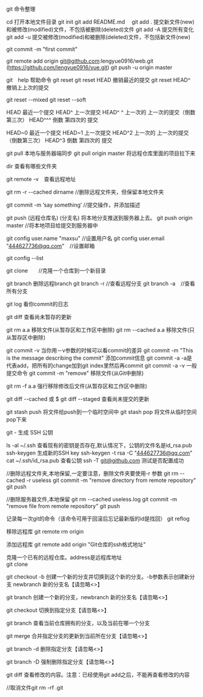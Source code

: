 git 命令整理

cd 打开本地文件目录
git init
git add README.md　 
git add . 提交新文件(new)和被修改(modified)文件，不包括被删除(deleted)文件
git add -A  提交所有变化
git add -u  提交被修改(modified)和被删除(deleted)文件，不包括新文件(new)

git commit -m "first commit"

git remote add origin git@github.com:lengyue0916/web.git (https://github.com/lengyue0916/vue.git)
git push -u origin master

git　help 帮助命令
git reset
git reset HEAD 撤销最近的提交
git reset HEAD^　撤销上上次的提交

git reset --mixed
git reset --soft

HEAD 最近一个提交
HEAD^ 上一次提交
HEAD^ ^ 上一次的 上一次的提交（倒数第三次）
HEAD^^^ 倒数 第四次的 提交

HEAD~0 最近一个提交
HEAD~1 上一次提交
HEAD^2 上一次的 上一次的提交（倒数第三次）
HEAD^3 倒数 第四次的 提交

git pull 本地与服务器端同步
git pull origin master 将远程仓库里面的项目拉下来

dir  查看有哪些文件夹


git remote -v　查看远程地址

git rm -r --cached dirname //删除远程文件夹，但保留本地文件夹 

git commit -m ‘say something’ //提交操作，并添加描述 

git push  (远程仓库名) (分支名) 将本地分支推送到服务器上去。
git push origin master //将本地项目给提交到服务器中


git config  user.name "maxsu" //设置用户名
git config user.email "444627736@qq.com"　//设置邮箱

git config --list  

git clone　　//克隆一个仓库到一个新目录

git branch 删除远程branch
git branch -r //查看远程分支
git branch -a　//查看所有分支


git log 看你commit的日志

git diff 查看尚未暂存的更新

git rm a.a 移除文件(从暂存区和工作区中删除)
git rm --cached a.a 移除文件(只从暂存区中删除)

git commit -v 当你用－v参数的时候可以看commit的差异
git commit -m "This is the message describing the commit" 添加commit信息
git commit -a -a是代表add，把所有的change加到git index里然后再commit
git commit -a -v 一般提交命令
git commit -m "remove" 移除文件(从Git中删除)

git rm -f a.a 强行移除修改后文件(从暂存区和工作区中删除)

git diff --cached 或 $ git diff --staged 查看尚未提交的更新

git stash push 将文件给push到一个临时空间中
git stash pop 将文件从临时空间pop下来

git - 生成 SSH 公钥

ls -al ~/.ssh  查看现有的密钥是否存在,默认情况下，公钥的文件名是id_rsa.pub
ssh-keygen 生成新的SSH key
ssh-keygen  -t   rsa   -C  "444627736@qq.com" 
cat ~/.ssh/id_rsa.pub  查看公钥
ssh -T git@github.com  测试是否配置成功


//删除远程文件夹,本地保留,一定要注意，删除文件夹要使用-r 参数
git rm --cached -r useless
git commit -m "remove directory from remote repository"
git push

//删除服务器文件,本地保留
git rm --cached useless.log
git commit -m "remove file from remote repository"
git push

记录每一次git的命令（该命令可用于回滚后忘记最新版的id是找回）
git reflog

移除远程库
git remote rm origin
    
添加远程库
git remote add origin "Git仓库的ssh格式地址"

克隆一个已有的远程仓库。address是远程库地址   
git clone <adderss>

git checkout -b <newbranch>
创建一个新的分支并切换到这个新的分支。-b参数表示创建新分支 newbranch 新的分支名【请忽略<>】

git branch <newbranch>
创建一个新的分支，newbranch 新的分支名【请忽略<>】

git checkout <branch>
切换到指定分支【请忽略<>】

git branch
查看当前仓库拥有的分支，以及当前在哪一个分支
    
git merge <branch>
合并指定分支的更新到当前所在分支【请忽略<>】

git branch -d <branch>
删除指定分支【请忽略<>】

git branch -D <branch>
强制删除指定分支【请忽略<>】	

git diff
查看修改的内容。注意：已经使用git add之后，不能再查看修改的内容

//取消文件git
rm -rf .git